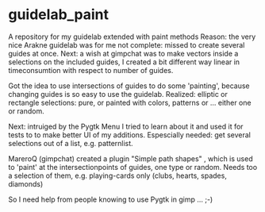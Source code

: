 # guidelab_paint
A repository for my guidelab extended with paint methods
Reason: the very nice Arakne guidelab was for me not complete: missed to create several guides at once.
Next: a wish at gimpchat was to make vectors inside a selections on the included guides, I created a bit different way 
linear in timeconsumtion with respect to number of guides.

Got the idea to use intersections of guides to do some 'painting', because changing guides is so easy to use
the guidelab.
Realized: elliptic or rectangle selections: pure, or painted with colors, patterns or ... either one or random.

Next: intruiged by the Pygtk Menu I tried to learn about it and used it for tests to to make better UI of my
additions. Espescially needed: get several selections out of a list, e.g. patternlist.

MareroQ (gimpchat) created a plugin "Simple path shapes" , which is used to 'paint' at the intersectionpoints 
of guides, one type or random. Needs too a selection of them, e.g. playing-cards only (clubs, hearts, spades, diamonds)

So I need help from people knowing to use Pygtk in gimp ... ;-) 
